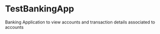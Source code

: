 # TestBankingApp
Banking Application to view accounts and transaction details associated to accounts
